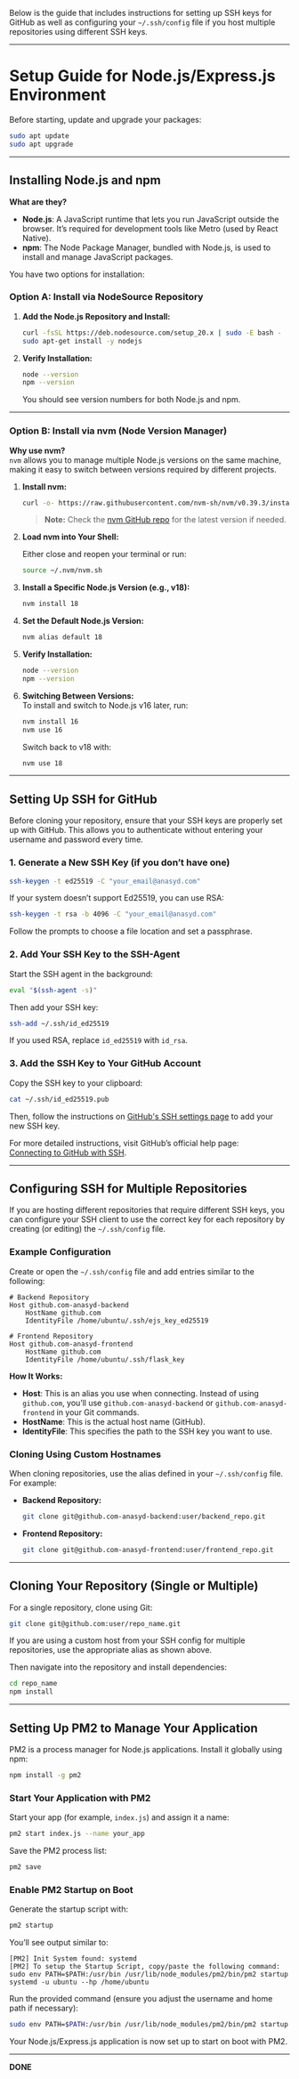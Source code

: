 Below is the guide that includes instructions for setting up SSH keys for GitHub as well as configuring your `~/.ssh/config` file if you host multiple repositories using different SSH keys.

---

# Setup Guide for Node.js/Express.js Environment

Before starting, update and upgrade your packages:

```sh
sudo apt update
sudo apt upgrade
```

---

## Installing Node.js and npm

**What are they?**

- **Node.js**: A JavaScript runtime that lets you run JavaScript outside the browser. It’s required for development tools like Metro (used by React Native).
- **npm**: The Node Package Manager, bundled with Node.js, is used to install and manage JavaScript packages.

You have two options for installation:

### Option A: Install via NodeSource Repository

1. **Add the Node.js Repository and Install:**
    
    ```sh
    curl -fsSL https://deb.nodesource.com/setup_20.x | sudo -E bash -
    sudo apt-get install -y nodejs
    ```
    
2. **Verify Installation:**
    
    ```sh
    node --version
    npm --version
    ```
    
    You should see version numbers for both Node.js and npm.
    

---

### Option B: Install via nvm (Node Version Manager)

**Why use nvm?**  
`nvm` allows you to manage multiple Node.js versions on the same machine, making it easy to switch between versions required by different projects.

1. **Install nvm:**
    
    ```sh
    curl -o- https://raw.githubusercontent.com/nvm-sh/nvm/v0.39.3/install.sh | bash
    ```
    
    > **Note:** Check the [nvm GitHub repo](https://github.com/nvm-sh/nvm) for the latest version if needed.
    
2. **Load nvm into Your Shell:**
    
    Either close and reopen your terminal or run:
    
    ```sh
    source ~/.nvm/nvm.sh
    ```
    
3. **Install a Specific Node.js Version (e.g., v18):**
    
    ```sh
    nvm install 18
    ```
    
4. **Set the Default Node.js Version:**
    
    ```sh
    nvm alias default 18
    ```
    
5. **Verify Installation:**
    
    ```sh
    node --version
    npm --version
    ```
    
6. **Switching Between Versions:**  
    To install and switch to Node.js v16 later, run:
    
    ```sh
    nvm install 16
    nvm use 16
    ```
    
    Switch back to v18 with:
    
    ```sh
    nvm use 18
    ```
    

---

## Setting Up SSH for GitHub

Before cloning your repository, ensure that your SSH keys are properly set up with GitHub. This allows you to authenticate without entering your username and password every time.

### 1. Generate a New SSH Key (if you don’t have one)

```sh
ssh-keygen -t ed25519 -C "your_email@anasyd.com"
```

If your system doesn’t support Ed25519, you can use RSA:

```sh
ssh-keygen -t rsa -b 4096 -C "your_email@anasyd.com"
```

Follow the prompts to choose a file location and set a passphrase.

### 2. Add Your SSH Key to the SSH-Agent

Start the SSH agent in the background:

```sh
eval "$(ssh-agent -s)"
```

Then add your SSH key:

```sh
ssh-add ~/.ssh/id_ed25519
```

If you used RSA, replace `id_ed25519` with `id_rsa`.

### 3. Add the SSH Key to Your GitHub Account

Copy the SSH key to your clipboard:

```sh
cat ~/.ssh/id_ed25519.pub
```

Then, follow the instructions on [GitHub's SSH settings page](https://docs.github.com/en/authentication/connecting-to-github-with-ssh) to add your new SSH key.

For more detailed instructions, visit GitHub’s official help page:  
[Connecting to GitHub with SSH](https://docs.github.com/en/authentication/connecting-to-github-with-ssh).

---

## Configuring SSH for Multiple Repositories

If you are hosting different repositories that require different SSH keys, you can configure your SSH client to use the correct key for each repository by creating (or editing) the `~/.ssh/config` file.

### Example Configuration

Create or open the `~/.ssh/config` file and add entries similar to the following:

```plaintext
# Backend Repository
Host github.com-anasyd-backend
    HostName github.com
    IdentityFile /home/ubuntu/.ssh/ejs_key_ed25519

# Frontend Repository
Host github.com-anasyd-frontend
    HostName github.com
    IdentityFile /home/ubuntu/.ssh/flask_key
```

**How It Works:**

- **Host**: This is an alias you use when connecting. Instead of using `github.com`, you’ll use `github.com-anasyd-backend` or `github.com-anasyd-frontend` in your Git commands.
- **HostName**: This is the actual host name (GitHub).
- **IdentityFile**: This specifies the path to the SSH key you want to use.

### Cloning Using Custom Hostnames

When cloning repositories, use the alias defined in your `~/.ssh/config` file. For example:

- **Backend Repository:**
    
    ```sh
    git clone git@github.com-anasyd-backend:user/backend_repo.git
    ```
    
- **Frontend Repository:**
    
    ```sh
    git clone git@github.com-anasyd-frontend:user/frontend_repo.git
    ```
    

---

## Cloning Your Repository (Single or Multiple)

For a single repository, clone using Git:

```sh
git clone git@github.com:user/repo_name.git
```

If you are using a custom host from your SSH config for multiple repositories, use the appropriate alias as shown above.

Then navigate into the repository and install dependencies:

```sh
cd repo_name
npm install
```

---

## Setting Up PM2 to Manage Your Application

PM2 is a process manager for Node.js applications. Install it globally using npm:

```sh
npm install -g pm2
```

### Start Your Application with PM2

Start your app (for example, `index.js`) and assign it a name:

```sh
pm2 start index.js --name your_app
```

Save the PM2 process list:

```sh
pm2 save
```

### Enable PM2 Startup on Boot

Generate the startup script with:

```sh
pm2 startup
```

You’ll see output similar to:

```
[PM2] Init System found: systemd
[PM2] To setup the Startup Script, copy/paste the following command:
sudo env PATH=$PATH:/usr/bin /usr/lib/node_modules/pm2/bin/pm2 startup systemd -u ubuntu --hp /home/ubuntu
```

Run the provided command (ensure you adjust the username and home path if necessary):

```sh
sudo env PATH=$PATH:/usr/bin /usr/lib/node_modules/pm2/bin/pm2 startup systemd -u ubuntu --hp /home/ubuntu
```

Your Node.js/Express.js application is now set up to start on boot with PM2.

---

**DONE**
